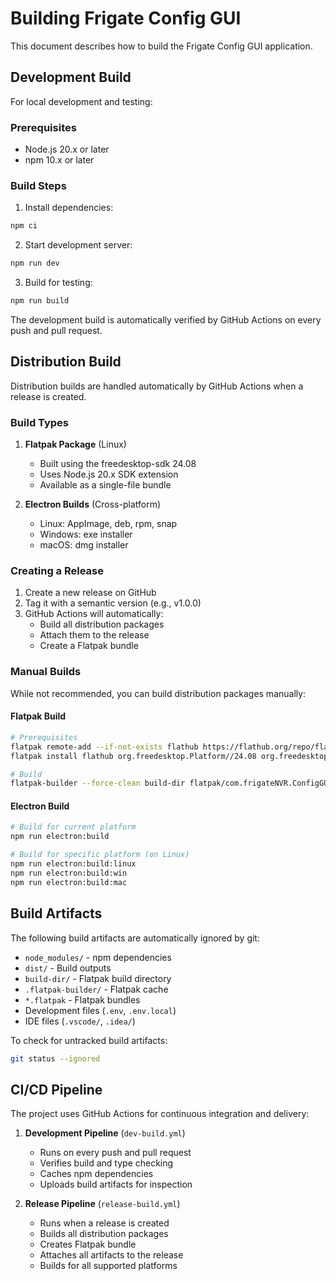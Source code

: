 # Building Frigate Config GUI

This document describes how to build the Frigate Config GUI application.

## Development Build

For local development and testing:

### Prerequisites
- Node.js 20.x or later
- npm 10.x or later

### Build Steps

1. Install dependencies:
```bash
npm ci
```

2. Start development server:
```bash
npm run dev
```

3. Build for testing:
```bash
npm run build
```

The development build is automatically verified by GitHub Actions on every push and pull request.

## Distribution Build

Distribution builds are handled automatically by GitHub Actions when a release is created.

### Build Types

1. **Flatpak Package** (Linux)
   - Built using the freedesktop-sdk 24.08
   - Uses Node.js 20.x SDK extension
   - Available as a single-file bundle

2. **Electron Builds** (Cross-platform)
   - Linux: AppImage, deb, rpm, snap
   - Windows: exe installer
   - macOS: dmg installer

### Creating a Release

1. Create a new release on GitHub
2. Tag it with a semantic version (e.g., v1.0.0)
3. GitHub Actions will automatically:
   - Build all distribution packages
   - Attach them to the release
   - Create a Flatpak bundle

### Manual Builds

While not recommended, you can build distribution packages manually:

#### Flatpak Build
```bash
# Prerequisites
flatpak remote-add --if-not-exists flathub https://flathub.org/repo/flathub.flatpakrepo
flatpak install flathub org.freedesktop.Platform//24.08 org.freedesktop.Sdk//24.08 org.freedesktop.Sdk.Extension.node20//24.08

# Build
flatpak-builder --force-clean build-dir flatpak/com.frigateNVR.ConfigGUI.yml
```

#### Electron Build
```bash
# Build for current platform
npm run electron:build

# Build for specific platform (on Linux)
npm run electron:build:linux
npm run electron:build:win
npm run electron:build:mac
```

## Build Artifacts

The following build artifacts are automatically ignored by git:

- `node_modules/` - npm dependencies
- `dist/` - Build outputs
- `build-dir/` - Flatpak build directory
- `.flatpak-builder/` - Flatpak cache
- `*.flatpak` - Flatpak bundles
- Development files (`.env`, `.env.local`)
- IDE files (`.vscode/`, `.idea/`)

To check for untracked build artifacts:
```bash
git status --ignored
```

## CI/CD Pipeline

The project uses GitHub Actions for continuous integration and delivery:

1. **Development Pipeline** (`dev-build.yml`)
   - Runs on every push and pull request
   - Verifies build and type checking
   - Caches npm dependencies
   - Uploads build artifacts for inspection

2. **Release Pipeline** (`release-build.yml`)
   - Runs when a release is created
   - Builds all distribution packages
   - Creates Flatpak bundle
   - Attaches all artifacts to the release
   - Builds for all supported platforms